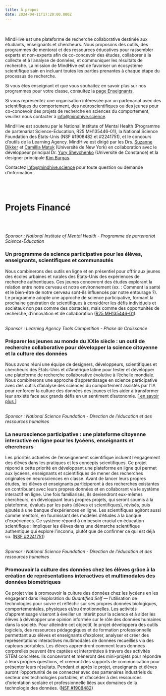 ```yaml
---
title: À propos
date: 2024-04-11T17:20:00.000Z
---
```

<br>
<br>
MindHive est une plateforme de recherche collaborative destinée aux étudiants, enseignants et chercheurs. Nous proposons des outils, des programmes de mentorat et des ressources éducatives pour rassembler experts et non-experts afin de co-concevoir des études, collaborer à la collecte et à l’analyse de données, et communiquer les résultats de recherche. La mission de MindHive est de favoriser un écosystème scientifique sain en incluant toutes les parties prenantes à chaque étape du processus de recherche.

Si vous êtes enseignant et que vous souhaitez en savoir plus sur nos programmes pour votre classe, consultez la <a href="/teachers">page Enseignants</a>.

Si vous représentez une organisation intéressée par un partenariat avec des scientifiques du comportement, des neuroscientifiques ou des jeunes pour co-concevoir des projets de recherche en sciences du comportement, veuillez nous contacter à [info@mindhive.science](mailto:info@mindhive.science).

MindHive est soutenu par le National Institute of Mental Health (Programme de partenariat Science-Éducation, R25 MH135446-01), la National Science Foundation des États-Unis (NSF #1908482 et #2241751), et le concours d’outils de la Learning Agency. MindHive est dirigé par les Drs. <a target="_blank" href="https://www.suzannedikker.net/">Suzanne Dikker</a> et <a target="_blank" href="https://steinhardt.nyu.edu/people/camillia-matuk">Camillia Matuk</a> (Université de New York) en collaboration avec le développeur principal Dr. <a target="_blank" href="https://iscience.uni-konstanz.de/team/yury-shevchenko/">Yury Shevchenko</a> (Université de Constance) et la designer principale <a target="_blank" href="https://www.linkedin.com/in/kimburgas">Kim Burgas</a>.

Contactez [info@mindhive.science](mailto:info@mindhive.science) pour toute question ou demande d’information.

<br>
<br>

# Projets Financé
<br>
<br>

*Sponsor : National Institute of Mental Health - Programme de partenariat Science-Éducation*<br>
### **Un programme de science participative pour les élèves, enseignants, scientifiques et communautés**
Nous combinerons des outils en ligne et en présentiel pour offrir aux jeunes des écoles urbaines et rurales des États-Unis des expériences de recherche authentiques. Ces jeunes concevront des études explorant la relation entre notre cerveau et notre environnement (ex. : Comment la santé et le bien-être de notre cerveau sont-ils influencés par notre entourage ?). Le programme adopte une approche de science participative, formant la prochaine génération de scientifiques à considérer les défis individuels et sociétaux non pas comme des obstacles, mais comme des opportunités de recherche, d’innovation et de collaboration (<a target="_blank" href="https://reporter.nih.gov/search/SN29ZULFFUSU5OR1aFTQiw/project-details/10665300">R25 MH135446-01</a>).
<br>
<br>

*Sponsor : Learning Agency Tools Competition - Phase de Croissance*  
### **Préparer les jeunes au monde du XXIe siècle : un outil de recherche collaborative pour développer la science citoyenne et la culture des données**
Nous avons réuni une équipe de designers, développeurs, scientifiques et chercheurs des États-Unis et d’Amérique latine pour tester et développer une plateforme de recherche collaborative évolutive à l’échelle mondiale. Nous combinerons une approche d’apprentissage en science participative avec des outils d’analyse des sciences du comportement assistés par l’IA pour renforcer la culture des données des jeunes et les aider à transformer leur anxiété face aux grands défis en un sentiment d’autonomie. [<a target="_blank" href="https://tools-competition.org/winner/mindhive/"> en savoir plus </a>]
<br>
<br>

*Sponsor : National Science Foundation - Direction de l’éducation et des ressources humaines*  
### **La neuroscience participative : une plateforme citoyenne interactive en ligne pour les lycéens, enseignants et chercheurs**
Les priorités actuelles de l’enseignement scientifique incluent l’engagement des élèves dans les pratiques et les concepts scientifiques. Ce projet répond à cette priorité en développant une plateforme en ligne qui permet aux lycéens, enseignants et scientifiques de mener des recherches originales en neurosciences en classe. Avant de lancer leurs propres études, les élèves et enseignants participeront à des recherches existantes en contribuant avec leurs propres données et en collaborant via le système interactif en ligne. Une fois familiarisés, ils deviendront eux-mêmes chercheurs, en développant leurs propres projets, qui seront soumis à la plateforme, évalués par les pairs (élèves et scientifiques), révisés, puis ajoutés à une banque d’expériences en ligne. Les scientifiques agiront aussi comme mentors, en fournissant des modèles d’études à la banque d’expériences. Ce système répond à un besoin crucial en éducation scientifique : impliquer les élèves dans une démarche scientifique authentique qui explore l’inconnu, plutôt que de confirmer ce qui est déjà su. (<a target="_blank" href="https://www.nsf.gov/awardsearch/showAward?AWD_ID=1908482&HistoricalAwards=false">NSF #2241751</a>)
<br>
<br>

*Sponsor : National Science Foundation - Direction de l’éducation et des ressources humaines*  
### **Promouvoir la culture des données chez les élèves grâce à la création de représentations interactives et multimodales des données biométriques**
Ce projet vise à promouvoir la culture des données chez les lycéens en les engageant dans l’exploration du *Quantified Self* — l’utilisation de technologies pour suivre et réfléchir sur ses propres données biologiques, comportementales, physiques et/ou émotionnelles. Les activités d’apprentissage viseront à éveiller un intérêt pour la science et à aider les élèves à développer une opinion informée sur le rôle des données humaines dans la société. Pour atteindre cet objectif, le projet développera des outils logiciels, des ressources pédagogiques et de formation professionnelle permettant aux élèves et enseignants d’explorer, analyser et créer des représentations interactives multimodales de données recueillies via des capteurs portables. Les élèves apprendront comment leurs données corporelles peuvent être captées et interprétées à travers des activités STEM concrètes. Ils concevront et mèneront des mini-projets pour répondre à leurs propres questions, et créeront des supports de communication pour présenter leurs résultats. Pendant et après le projet, enseignants et élèves auront l’opportunité de se connecter avec des partenaires industriels du secteur des technologies portables, et d’accéder à des ressources d’orientation scolaire et professionnelle liées aux domaines de la technologie des données. (<a target="_blank" href="https://www.nsf.gov/awardsearch/showAward?AWD_ID=2241751&HistoricalAwards=false">NSF #1908482</a>)
<br>
<br>
